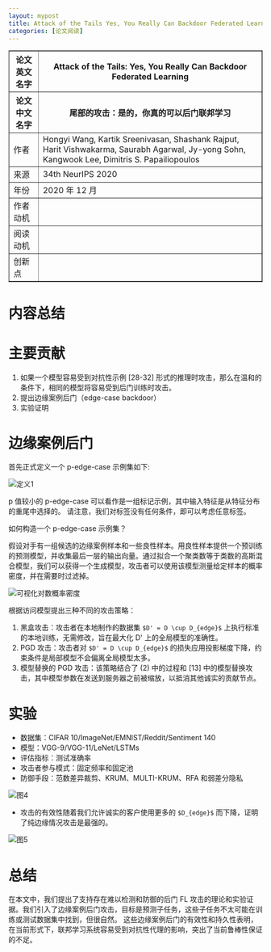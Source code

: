 ```yaml
---
layout: mypost
title: Attack of the Tails Yes, You Really Can Backdoor Federated Learning
categories: [论文阅读]
---
```


<table border="1">
    <tr>
        <th>论文英文名字</th>
        <th>Attack of the Tails: Yes, You Really Can Backdoor Federated Learning</th>
    </tr>
    <tr>
        <th>论文中文名字</th>
        <th>尾部的攻击：是的，你真的可以后门联邦学习</th>
    </tr>
    <tr>
        <td>作者</td>
        <td>Hongyi Wang, Kartik Sreenivasan, Shashank Rajput, Harit Vishwakarma, Saurabh Agarwal, Jy-yong Sohn, Kangwook Lee, Dimitris S. Papailiopoulos</td>
    </tr>
    <tr>
        <td>来源</td>
        <td>34th NeurIPS 2020</td>
    </tr>
    <tr>
        <td>年份</td>
        <td>2020 年 12 月</td>
    </tr>
    <tr>
        <td>作者动机</td>
        <td></td>
    </tr>
    <tr>
        <td>阅读动机</td>
        <td></td>
    </tr>
    <tr>
        <td>创新点</td>
        <td></td>
    </tr>
</table>

# 内容总结  

# 主要贡献

1. 如果一个模型容易受到对抗性示例 [28-32] 形式的推理时攻击，那么在温和的条件下，相同的模型将容易受到后门训练时攻击。
2. 提出边缘案例后门（edge-case backdoor）
3. 实验证明

# 边缘案例后门

首先正式定义一个 p-edge-case 示例集如下:

![定义1](定义1.png)

p 值较小的 p-edge-case 可以看作是一组标记示例，其中输入特征是从特征分布的重尾中选择的。 请注意，我们对标签没有任何条件，即可以考虑任意标签。

如何构造一个 p-edge-case 示例集？

假设对手有一组候选的边缘案例样本和一些良性样本。用良性样本提供一个预训练的预测模型，并收集最后一层的输出向量。通过拟合一个聚类数等于类数的高斯混合模型，我们可以获得一个生成模型，攻击者可以使用该模型测量给定样本的概率密度，并在需要时过滤掉。

![可视化对数概率密度](可视化对数概率密度.png)

根据访问模型提出三种不同的攻击策略：
1. 黑盒攻击：攻击者在本地制作的数据集 `$D' = D \cup D_{edge}$` 上执行标准的本地训练，无需修改，旨在最大化 D' 上的全局模型的准确性。
2. PGD 攻击：攻击者对 `$D' = D \cup D_{edge}$` 的损失应用投影梯度下降，约束条件是局部模型不会偏离全局模型太多。
3. 模型替换的 PGD 攻击：该策略结合了 (2) 中的过程和 [13] 中的模型替换攻击，其中模型参数在发送到服务器之前被缩放，以抵消其他诚实的贡献节点。

# 实验

+ 数据集：CIFAR 10/ImageNet/EMNIST/Reddit/Sentiment 140
+ 模型：VGG-9/VGG-11/LeNet/LSTMs
+ 评估指标：测试准确率
+ 攻击者参与模式：固定频率和固定池
+ 防御手段：范数差异裁剪、KRUM、MULTI-KRUM、RFA 和弱差分隐私

![图4](图4.png)

+ 攻击的有效性随着我们允许诚实的客户使用更多的 `$D_{edge}$` 而下降，证明了纯边缘情况攻击是最强的。

![图5](图5.png)

# 总结

在本文中，我们提出了支持存在难以检测和防御的后门 FL 攻击的理论和实验证据。我们引入了边缘案例后门攻击，目标是预测子任务，这些子任务不太可能在训练或测试数据集中找到，但很自然。 这些边缘案例后门的有效性和持久性表明，在当前形式下，联邦学习系统容易受到对抗性代理的影响，突出了当前鲁棒性保证的不足。


